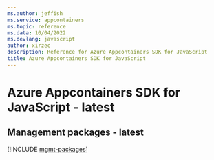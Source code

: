 ```yaml
---
ms.author: jeffish
ms.service: appcontainers
ms.topic: reference
ms.data: 10/04/2022
ms.devlang: javascript
author: xirzec
description: Reference for Azure Appcontainers SDK for JavaScript
title: Azure Appcontainers SDK for JavaScript
---
```

# Azure Appcontainers SDK for JavaScript - latest

## Management packages - latest
[!INCLUDE [mgmt-packages](appcontainers-mgmt-index.md)]